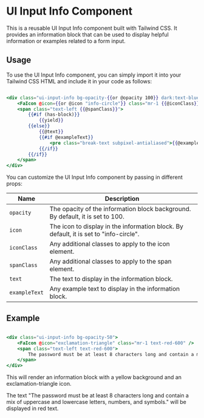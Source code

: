 # UI Input Info Component

This is a reusable UI Input Info component built with Tailwind CSS. It provides an information block that can be used to display helpful information or examples related to a form input.

## Usage

To use the UI Input Info component, you can simply import it into your Tailwind CSS HTML and include it in your code as follows:

```hbs

<div class="ui-input-info bg-opacity-{{or @opacity 100}} dark:text-blue-100" ...attributes>
    <FaIcon @icon={{or @icon "info-circle"}} class="mr-1 {{@iconClass}}" />
    <span class="text-left {{@spanClass}}">
        {{#if (has-block)}}
            {{yield}}
        {{else}}
            {{@text}}
            {{#if @exampleText}}
                <pre class="break-text subpixel-antialiased">{{@exampleText}}</pre>
            {{/if}}
        {{/if}}
    </span>
</div>

```

You can customize the UI Input Info component by passing in different props:

| Name        | Description                                                                           |
|-------------|---------------------------------------------------------------------------------------|
| `opacity`     | The opacity of the information block background. By default, it is set to 100.        |
| `icon`        | The icon to display in the information block. By default, it is set to "info-circle". |
| `iconClass`   | Any additional classes to apply to the icon element.                                  |
| `spanClass`   | Any additional classes to apply to the span element.                                  |
| `text`        | The text to display in the information block.                                         |
| `exampleText` | Any example text to display in the information block.                                 |

## Example

```hbs

<div class="ui-input-info bg-opacity-50">
    <FaIcon @icon="exclamation-triangle" class="mr-1 text-red-600" />
    <span class="text-left text-red-600">
        The password must be at least 8 characters long and contain a mix of uppercase and lowercase letters, numbers, and symbols.
    </span>
</div>


```

This will render an information block with a yellow background and an exclamation-triangle icon. 

The text "The password must be at least 8 characters long and contain a mix of uppercase and lowercase letters, numbers, and symbols." will be displayed in red text.
